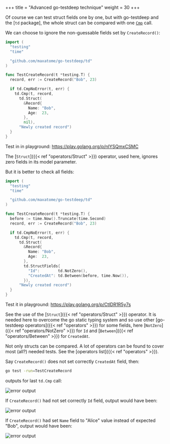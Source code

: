 +++
title = "Advanced go-testdeep technique"
weight = 30
+++

Of course we can test struct fields one by one, but with go-testdeep
and the [`td` package], the whole struct can be compared with one
[`Cmp`](https://pkg.go.dev/github.com/maxatome/go-testdeep/td#Cmp) call.

We can choose to ignore the non-guessable fields set by
`CreateRecord()`:

```go
import (
  "testing"
  "time"

  "github.com/maxatome/go-testdeep/td"
)

func TestCreateRecord(t *testing.T) {
  record, err := CreateRecord("Bob", 23)

  if td.CmpNoError(t, err) {
    td.Cmp(t, record,
      td.Struct(
        &Record{
          Name: "Bob",
          Age:  23,
        },
        nil),
      "Newly created record")
  }
}
```

Test in in playground: https://play.golang.org/p/nIYSQmxCSMC

The [`Struct`]({{< ref "operators/Struct" >}}) operator, used here,
ignores zero fields in its model parameter.

But it is better to check all fields:

```go
import (
  "testing"
  "time"

  "github.com/maxatome/go-testdeep/td"
)

func TestCreateRecord(t *testing.T) {
  before := time.Now().Truncate(time.Second)
  record, err := CreateRecord("Bob", 23)

  if td.CmpNoError(t, err) {
    td.Cmp(t, record,
      td.Struct(
        &Record{
          Name: "Bob",
          Age:  23,
        },
        td.StructFields{
          "Id":        td.NotZero(),
          "CreatedAt": td.Between(before, time.Now()),
        }),
      "Newly created record")
  }
}
```

Test it in playground: https://play.golang.org/p/CtlDR1R5y7s

See the use of the [`Struct`]({{< ref "operators/Struct" >}})
operator. It is needed here to overcome the go static typing system
and so use other [go-testdeep operators]({{< ref "operators" >}})
for some fields, here [`NotZero`]({{< ref "operators/NotZero" >}}) for
`Id` and [`Between`]({{< ref "operators/Between" >}}) for `CreatedAt`.

Not only structs can be compared. A lot of operators can be
found to cover most (all?) needed tests. See the
[operators list]({{< ref "operators" >}}).

Say `CreateRecord()` does not set correctly `CreatedAt` field, then:
```sh
go test -run=TestCreateRecord
```

outputs for last `td.Cmp` call:

![error output](/images/colored-newly1.svg)

If `CreateRecord()` had not set correctly `Id` field, output would have
been:

![error output](/images/colored-newly2.svg)

If `CreateRecord()` had set `Name` field to "Alice" value instead of
expected "Bob", output would have been:

![error output](/images/colored-newly3.svg)
